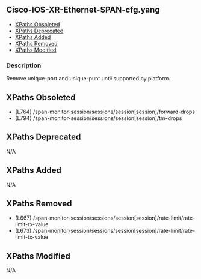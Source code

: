 ## Cisco-IOS-XR-Ethernet-SPAN-cfg.yang

- [XPaths Obsoleted](#xpaths-obsoleted)
- [XPaths Deprecated](#xpaths-deprecated)
- [XPaths Added](#xpaths-added)
- [XPaths Removed](#xpaths-removed)
- [XPaths Modified](#xpaths-modified)

### Description

Remove unique-port and unique-punt until supported by platform.

## XPaths Obsoleted

- (L764)	/span-monitor-session/sessions/session[session]/forward-drops
- (L794)	/span-monitor-session/sessions/session[session]/tm-drops

## XPaths Deprecated

N/A

## XPaths Added

N/A

## XPaths Removed

- (L667)	/span-monitor-session/sessions/session[session]/rate-limit/rate-limit-rx-value
- (L673)	/span-monitor-session/sessions/session[session]/rate-limit/rate-limit-tx-value

## XPaths Modified

N/A

